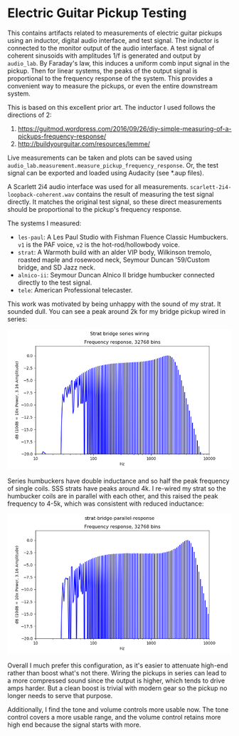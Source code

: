 # Electric Guitar Pickup Testing

This contains artifacts related to measurements of electric guitar pickups using an inductor, digital audio interface, and test signal. The inductor is connected to the monitor output of the audio interface. A test signal of coherent sinusoids with amplitudes 1/f is generated and output by `audio_lab`. By Faraday's law, this induces a uniform comb input signal in the pickup. Then for linear systems, the peaks of the output signal is proportional to the frequency response of the system. This provides a convenient way to measure the pickups, or even the entire downstream system.

This is based on this excellent prior art. The inductor I used follows the directions of 2:

1. https://guitmod.wordpress.com/2016/09/26/diy-simple-measuring-of-a-pickups-frequency-response/
2. http://buildyourguitar.com/resources/lemme/

Live measurements can be taken and plots can be saved using `audio_lab.measurement.measure_pickup_frequency_response`. Or, the test signal can be exported and loaded using Audacity (see *.aup files).

A Scarlett 2i4 audio interface was used for all measurements. `scarlett-2i4-loopback-coherent.wav` contains the result of measuring the test signal directly. It matches the original test signal, so these direct measurements should be proportional to the pickup's frequency response.

The systems I measured:

- `les-paul`: A Les Paul Studio with Fishman Fluence Classic Humbuckers. `v1` is the PAF voice, `v2` is the hot-rod/hollowbody voice.
- `strat`: A Warmoth build with an alder VIP body, Wilkinson tremolo, roasted maple and rosewood neck, Seymour Duncan '59/Custom bridge, and SD Jazz neck. 
- `alnico-ii`: Seymour Duncan Alnico II bridge humbucker connected directly to the test signal.
- `tele`: American Professional telecaster.

This work was motivated by being unhappy with the sound of my strat. It sounded dull. You can see a peak around 2k for my bridge pickup wired in series:

![Strat bridge pickup, series wiring](./strat-bridge-series-wiring.png)

Series humbuckers have double inductance and so half the peak frequency of single coils. SSS strats have peaks around 4k. I re-wired my strat so the humbucker coils are in parallel with each other, and this raised the peak frequency to 4-5k, which was consistent with reduced inductance:

![Strat bridge pickup, parallel wiring](./strat-bridge-parallel-response.png)

Overall I much prefer this configuration, as it's easier to attenuate high-end rather than boost what's not there. Wiring the pickups in series can lead to a more compressed sound since the output is higher, which tends to drive amps harder. But a clean boost is trivial with modern gear so the pickup no longer needs to serve that purpose.

Additionally, I find the tone and volume controls more usable now. The tone control covers a more usable range, and the volume control retains more high end because the signal starts with more.